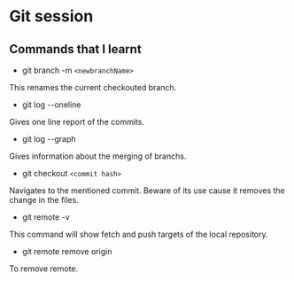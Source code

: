 # Git session

## Commands that I learnt

- git branch -m `<newbranchName>`

This renames the current checkouted branch.

- git log --oneline

Gives one line report of the commits.

- git log --graph

Gives information about the merging of branchs.

- git checkout `<commit hash>`

Navigates to the mentioned commit. Beware of its use cause it removes the change in the files. 

- git remote -v

This command will show fetch and push targets of the local repository.

- git remote remove origin
 
To remove remote.
